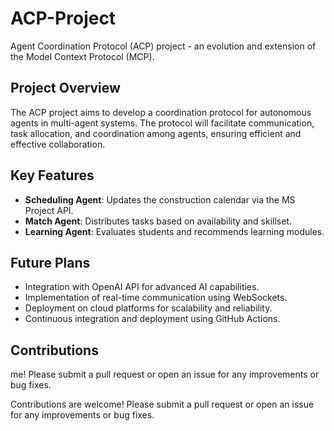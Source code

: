 # ACP-Project
Agent Coordination Protocol (ACP) project - an evolution and extension of the Model Context Protocol (MCP).

## Project Overview

The ACP project aims to develop a coordination protocol for autonomous agents in multi-agent systems. The protocol will facilitate communication, task allocation, and coordination among agents, ensuring efficient and effective collaboration.

## Key Features

- **Scheduling Agent**: Updates the construction calendar via the MS Project API.
- **Match Agent**: Distributes tasks based on availability and skillset.
- **Learning Agent**: Evaluates students and recommends learning modules.

## Future Plans

- Integration with OpenAI API for advanced AI capabilities.
- Implementation of real-time communication using WebSockets.
- Deployment on cloud platforms for scalability and reliability.
- Continuous integration and deployment using GitHub Actions.

## Contributions


me! Please submit a pull request or open an issue for any improvements or bug fixes.

Contributions are welcome! Please submit a pull request or open an issue for any improvements or bug fixes.

